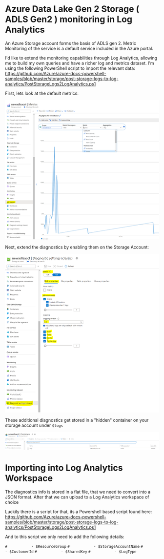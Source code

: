 # Azure Data Lake Gen 2 Storage ( ADLS Gen2 ) monitoring in Log Analytics

An Azure Storage account forms the basis of ADLS gen 2. Metric Monitoring of the service is a default service included in the Azure portal.

I'd like to extend the monitoring capabilities through Log Analytics, allowing me to build my own queries and have a richer log and metrics dataset.
I'm using the following PowerShell script to import the relevant data: https://github.com/Azure/azure-docs-powershell-samples/blob/master/storage/post-storage-logs-to-log-analytics/PostStorageLogs2LogAnalytics.ps1 

First, lets look at the default metrics:

![Screenshot](https://github.com/verboompj/Other/blob/master/Pictures/default%20metricsPNG.PNG)

Next, extend the diagnostics by enabling them on the Storage Account:

![Screenshot](https://github.com/verboompj/Other/blob/master/Pictures/diagsa.PNG)

These additional diagnostics get stored in a "hidden" container on your storage account under `$logs` 

![Screenshot](https://github.com/verboompj/Other/blob/master/Pictures/logssa.PNG)


# Importing into Log Analytics Workspace

The diagnostics info is stored in a flat file, that we need to convert into a JSON format. After that we can upload to a Log Analytics workspace of choice

Luckily there is a script for that, its a Powershell based script found here: https://github.com/Azure/azure-docs-powershell-samples/blob/master/storage/post-storage-logs-to-log-analytics/PostStorageLogs2LogAnalytics.ps1

And to this script we only need to add the following details: 

`#           - $ResourceGroup`
`#           - $StorageAccountName`
`#           - $CustomerId`
`#           - $SharedKey`
`#           - $LogType`



